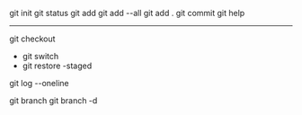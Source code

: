 git init
git status
git add
git add --all
git add .
git commit
git help

---

git checkout

- git switch
- git restore
  -staged

git log --oneline

git branch
git branch -d
